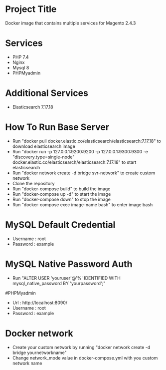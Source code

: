 
# Project Title

Docker image that contains multiple services for Magento 2.4.3

# Services
- PHP 7.4
- Nginx
- Mysql 8
- PHPMyadmin

# Additional Services
- Elasticsearch 7.17.18

# How To Run Base Server
- Run "docker pull docker.elastic.co/elasticsearch/elasticsearch:7.17.18" to download elasticsearch image
- Run "docker run -p 127.0.0.1:9200:9200 -p 127.0.0.1:9300:9300 -e "discovery.type=single-node" docker.elastic.co/elasticsearch/elasticsearch:7.17.18" to start elasticsearch
- Run "docker network create -d bridge svr-network" to create custom network
- Clone the repository
- Run "docker-compose build" to build the image
- Run "docker-compose up -d" to start the image
- Run "docker-compose down" to stop the image
- Run "docker-compose exec image-name bash" to enter image bash

# MySQL Default Credential
- Username : root
- Password : example

# MySQL Native Password Auth
- Run "ALTER USER 'youruser'@'%' IDENTIFIED WITH mysql_native_password BY 'yourpassword';"

#PHPMyadmin
- Url : http://localhost:8090/
- Username : root
- Password : example

# Docker network
- Create your custom network by running "docker network create -d bridge yournetworkname"
- Change network_mode value in docker-compose.yml with you custom network name


